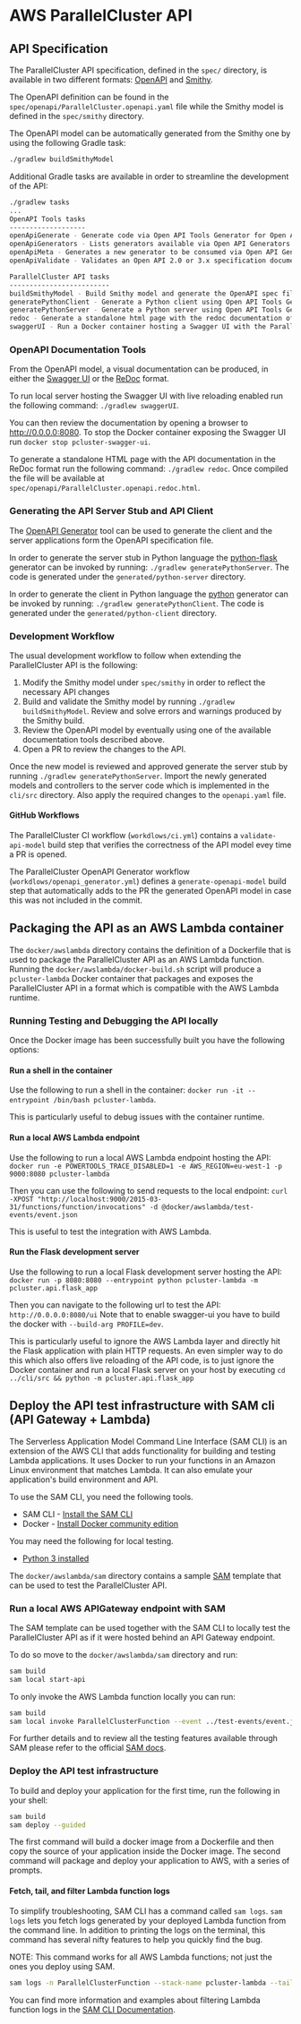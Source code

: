 # AWS ParallelCluster API

## API Specification

The ParallelCluster API specification, defined in the `spec/` directory, is available in two different formats:
[OpenAPI](https://swagger.io/specification/) and [Smithy](https://awslabs.github.io/smithy/).

The OpenAPI definition can be found in the `spec/openapi/ParallelCluster.openapi.yaml` file while the Smithy model is
defined in the `spec/smithy` directory.

The OpenAPI model can be automatically generated from the Smithy one by using the following Gradle task:
```bash
./gradlew buildSmithyModel
```

Additional Gradle tasks are available in order to streamline the development of the API:
```bash
./gradlew tasks
...
OpenAPI Tools tasks
-------------------
openApiGenerate - Generate code via Open API Tools Generator for Open API 2.0 or 3.x specification documents.
openApiGenerators - Lists generators available via Open API Generators.
openApiMeta - Generates a new generator to be consumed via Open API Generator.
openApiValidate - Validates an Open API 2.0 or 3.x specification document.

ParallelCluster API tasks
-------------------------
buildSmithyModel - Build Smithy model and generate the OpenAPI spec file
generatePythonClient - Generate a Python client using Open API Tools Generator.
generatePythonServer - Generate a Python server using Open API Tools Generator.
redoc - Generate a standalone html page with the redoc documentation of the API
swaggerUI - Run a Docker container hosting a Swagger UI with the ParallelCluster API specs.
```

### OpenAPI Documentation Tools

From the OpenAPI model, a visual documentation can be produced, in either the [Swagger UI](https://swagger.io/tools/swagger-ui/)
or the [ReDoc](https://github.com/Redocly/redoc) format.

To run local server hosting the Swagger UI with live reloading enabled run the following command:
`./gradlew swaggerUI`.

You can then review the documentation by opening a browser to http://0.0.0.0:8080.
To stop the Docker container exposing the Swagger UI run `docker stop pcluster-swagger-ui`.

To generate a standalone HTML page with the API documentation in the ReDoc format run the following command:
`./gradlew redoc`. Once compiled the file will be available at `spec/openapi/ParallelCluster.openapi.redoc.html`.

### Generating the API Server Stub and API Client

The [OpenAPI Generator](https://openapi-generator.tech/) tool can be used to generate the client and the server
applications form the OpenAPI specification file.

In order to generate the server stub in Python language the [python-flask](https://openapi-generator.tech/docs/generators/python-flask)
generator can be invoked by running: `./gradlew generatePythonServer`. The code is generated under the 
`generated/python-server` directory.

In order to generate the client in Python language the [python](https://openapi-generator.tech/docs/generators/python)
generator can be invoked by running: `./gradlew generatePythonClient`. The code is generated under the
`generated/python-client` directory.

### Development Workflow

The usual development workflow to follow when extending the ParallelCluster API is the following:
1. Modify the Smithy model under `spec/smithy` in order to reflect the necessary API changes
2. Build and validate the Smithy model by running `./gradlew buildSmithyModel`. Review and solve errors and warnings
   produced by the Smithy build.
3. Review the OpenAPI model by eventually using one of the available documentation tools described above.
4. Open a PR to review the changes to the API.

Once the new model is reviewed and approved generate the server stub by running `./gradlew generatePythonServer`.
Import the newly generated models and controllers to the server code which is implemented in the `cli/src` directory.
Also apply the required changes to the `openapi.yaml` file.

#### GitHub Workflows

The ParallelCluster CI workflow (`workdlows/ci.yml`) contains a `validate-api-model` build step that verifies the
correctness of the API model evey time a PR is opened.

The ParallelCluster OpenAPI Generator workflow (`workdlows/openapi_generator.yml`) defines a `generate-openapi-model`
build step that automatically adds to the PR the generated OpenAPI model in case this was not included in the commit.

## Packaging the API as an AWS Lambda container

The `docker/awslambda` directory contains the definition of a Dockerfile that is used to package the ParallelCluster
API as an AWS Lambda function. Running the `docker/awslambda/docker-build.sh` script will produce a `pcluster-lambda`
Docker container that packages and exposes the ParallelCluster API in a format which is compatible with the AWS Lambda runtime.

### Running Testing and Debugging the API locally

Once the Docker image has been successfully built you have the following options:

#### Run a shell in the container
Use the following to run a shell in the container: `docker run -it --entrypoint /bin/bash pcluster-lambda`.

This is particularly useful to debug issues with the container runtime.

#### Run a local AWS Lambda endpoint
Use the following to run a local AWS Lambda endpoint hosting the API: `docker run -e POWERTOOLS_TRACE_DISABLED=1 -e AWS_REGION=eu-west-1 -p 9000:8080 pcluster-lambda`

Then you can use the following to send requests to the local endpoint:
`curl -XPOST "http://localhost:9000/2015-03-31/functions/function/invocations" -d @docker/awslambda/test-events/event.json`

This is useful to test the integration with AWS Lambda.

#### Run the Flask development server
Use the following to run a local Flask development server hosting the API: `docker run -p 8080:8080 --entrypoint python pcluster-lambda -m pcluster.api.flask_app`

Then you can navigate to the following url to test the API: `http://0.0.0.0:8080/ui`
Note that to enable swagger-ui you have to build the docker with `--build-arg PROFILE=dev`.

This is particularly useful to ignore the AWS Lambda layer and directly hit the Flask application with plain HTTP requests.
An even simpler way to do this which also offers live reloading of the API code, is to just ignore the Docker container
and run a local Flask server on your host by executing `cd ../cli/src && python -m pcluster.api.flask_app`

## Deploy the API test infrastructure with SAM cli (API Gateway + Lambda)
The Serverless Application Model Command Line Interface (SAM CLI) is an extension of the AWS CLI that adds functionality
for building and testing Lambda applications. It uses Docker to run your functions in an Amazon Linux environment that
matches Lambda. It can also emulate your application's build environment and API.

To use the SAM CLI, you need the following tools.

* SAM CLI - [Install the SAM CLI](https://docs.aws.amazon.com/serverless-application-model/latest/developerguide/serverless-sam-cli-install.html)
* Docker - [Install Docker community edition](https://hub.docker.com/search/?type=edition&offering=community)

You may need the following for local testing.
* [Python 3 installed](https://www.python.org/downloads/)

The `docker/awslambda/sam` directory contains a sample [SAM](https://docs.aws.amazon.com/serverless-application-model/latest/developerguide/what-is-sam.html)
template that can be used to test the ParallelCluster API.

### Run a local AWS APIGateway endpoint with SAM
The SAM template can be used together with the SAM CLI to locally test the ParallelCluster API as if it were hosted
behind an API Gateway endpoint.

To do so move to the `docker/awslambda/sam` directory and run:

```bash
sam build
sam local start-api
```

To only invoke the AWS Lambda function locally you can run:
```bash
sam build
sam local invoke ParallelClusterFunction --event ../test-events/event.json
```

For further details and
to review all the testing features available through SAM please refer to the official
[SAM docs](https://docs.aws.amazon.com/serverless-application-model/latest/developerguide/serverless-test-and-debug.html).

### Deploy the API test infrastructure
To build and deploy your application for the first time, run the following in your shell:

```bash
sam build
sam deploy --guided
```

The first command will build a docker image from a Dockerfile and then copy the source of your application inside the Docker image.
The second command will package and deploy your application to AWS, with a series of prompts.

#### Fetch, tail, and filter Lambda function logs

To simplify troubleshooting, SAM CLI has a command called `sam logs`. `sam logs` lets you fetch logs generated by your
deployed Lambda function from the command line. In addition to printing the logs on the terminal, this command has
several nifty features to help you quickly find the bug.

NOTE: This command works for all AWS Lambda functions; not just the ones you deploy using SAM.

```bash
sam logs -n ParallelClusterFunction --stack-name pcluster-lambda --tail
```

You can find more information and examples about filtering Lambda function logs in the 
[SAM CLI Documentation](https://docs.aws.amazon.com/serverless-application-model/latest/developerguide/serverless-sam-cli-logging.html).
